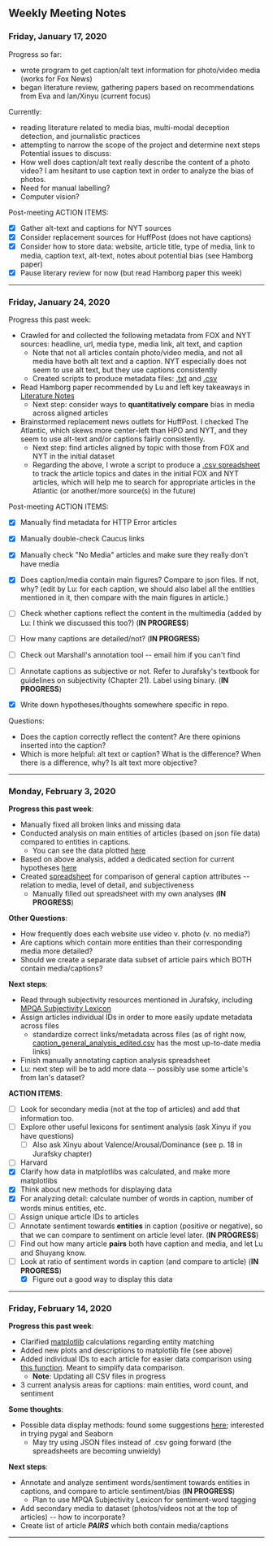 ## Weekly Meeting Notes

### Friday, January 17, 2020

Progress so far:
- wrote program to get caption/alt text information for photo/video media (works for Fox News)
- began literature review, gathering papers based on recommendations from Eva and Ian/Xinyu (current focus)

Currently:
- reading literature related to media bias, multi-modal deception detection, and journalistic practices
- attempting to narrow the scope of the project and determine next steps
Potential issues to discuss:
- How well does caption/alt text really describe the content of a photo video? I am hesitant to use caption text in order to analyze the bias of photos.
- Need for manual labelling?
- Computer vision?

Post-meeting ACTION ITEMS:
- [x] Gather alt-text and captions for NYT sources
- [x] Consider replacement sources for HuffPost (does not have captions)
- [x] Consider how to store data: website, article title, type of media, link to media, caption text, alt-text, notes about potential bias (see Hamborg paper)
- [x] Pause literary review for now (but read Hamborg paper this week)

---

### Friday, January 24, 2020

Progress this past week:
- Crawled for and collected the following metadata from FOX and NYT sources: headline, url, media type, media link, alt text, and caption
    - Note that not all articles contain photo/video media, and not all media have both alt text and a caption. NYT especially does not seem to use alt text, but they use captions consistently
    - Created scripts to produce metadata files: [.txt](../Data/processed_data/metadata.txt) and [.csv](../Data/processed_data/metadata.csv)
- Read Hamborg paper recommended by Lu and left key takeaways in [Literature Notes](../Literature/README.md)
    - Next step: consider ways to **quantitatively compare** bias in media across aligned articles
- Brainstormed replacement news outlets for HuffPost. I checked The Atlantic, which skews more center-left than HPO and NYT, and they seem to use alt-text and/or captions fairly consistently.
    - Next step: find articles aligned by topic with those from FOX and NYT in the initial dataset
    - Regarding the above, I wrote a script to produce a [.csv spreadsheet](../Data/processed_data/article_topics_edited.csv) to track the article topics and dates in the initial FOX and NYT articles, which will help me to search for appropriate articles in the Atlantic (or another/more source(s) in the future)
    
Post-meeting ACTION ITEMS:
- [x] Manually find metadata for HTTP Error articles
- [x] Manually double-check Caucus links
- [x] Manually check "No Media" articles and make sure they really don't have media
- [x] Does caption/media contain main figures? Compare to json files. If not, why? (edit by Lu: for each caption, we should also label all the entities mentioned in it, then compare with the main figures in article.)
- [ ] Check whether captions reflect the content in the multimedia (added by Lu: I think we discussed this too?) (**IN PROGRESS**)
- [ ] How many captions are detailed/not? (**IN PROGRESS**)
- [ ] Check out Marshall's annotation tool -- email him if you can't find
- [ ] Annotate captions as subjective or not. Refer to Jurafsky's textbook for guidelines on subjectivity (Chapter 21). Label using binary. (**IN PROGRESS**)
- [x] Write down hypotheses/thoughts somewhere specific in repo.


Questions:
- Does the caption correctly reflect the content? Are there opinions inserted into the caption?
- Which is more helpful: alt text or caption? What is the difference? When there is a difference, why? Is alt text more objective?

---

### Monday, February 3, 2020

**Progress this past week**:
- Manually fixed all broken links and missing data
- Conducted analysis on main entities of articles (based on json file data) compared to entities in captions.
    - You can see the data plotted [here](../Data/processed_data/Main_Entities/README.md)
- Based on above analysis, added a dedicated section for current hypotheses [here](../Data/processed_data/README.md)
- Created [spreadsheet](../Data/processed_data/caption_general_analysis_edited.csv) for comparison of general caption attributes -- relation to media, level of detail, and subjectiveness
    - Manually filled out spreadsheet with my own analyses (**IN PROGRESS**)

**Other Questions**:
- How frequently does each website use video v. photo (v. no media?)
- Are captions which contain more entities than their corresponding media more detailed?
- Should we create a separate data subset of article pairs which BOTH contain media/captions?

**Next steps**:
- Read through subjectivity resources mentioned in Jurafsky, including [MPQA Subjectivity Lexicon](../Literature/MPQA_Subjectivity_Lexicon)
- Assign articles individual IDs in order to more easily update metadata across files
    - standardize correct links/metadata across files (as of right now, [caption_general_analysis_edited.csv](../Data/processed_data/caption_general_analysis_edited.csv) has the most up-to-date media links)
- Finish manually annotating caption analysis spreadsheet
- Lu: next step will be to add more data -- possibly use some article's from Ian's dataset?

**ACTION ITEMS**:
- [ ] Look for secondary media (not at the top of articles) and add that information too.
- [ ] Explore other useful lexicons for sentiment analysis (ask Xinyu if you have questions)
    - [ ] Also ask Xinyu about Valence/Arousal/Dominance (see p. 18 in Jurafsky chapter)
- [ ] Harvard
- [x] Clarify how data in matplotlibs was calculated, and make more matplotlibs
- [x] Think about new methods for displaying data
- [x] For analyzing detail: calculate number of words in caption, number of words minus entities, etc.
- [ ] Assign unique article IDs to articles
- [ ] Annotate sentiment towards **entities** in caption (positive or negative), so that we can compare to sentiment on article level later. (**IN PROGRESS**)
- [ ] Find out how many article **pairs** both have caption and media, and let Lu and Shuyang know.
- [ ] Look at ratio of sentiment words in caption (and compare to article) (**IN PROGRESS**)
    - [x] Figure out a good way to display this data
    
---

### Friday, February 14, 2020

**Progress this past week**:
- Clarified [matplotlib](https://github.com/mirandaday16/mediabias/blob/master/Data/processed_data/Main_Entities/README.md) calculations regarding entity matching
- Added new plots and descriptions to matplotlib file (see above)
- Added individual IDs to each article for easier data comparison using [this function](https://github.com/mirandaday16/mediabias/blob/master/Scripts/assigning_article_ids.py). Meant to simplify data comparison.
    - **Note**: Updating all CSV files in progress
- 3 current analysis areas for captions: main entities, word count, and sentiment

**Some thoughts**:
- Possible data display methods: found some suggestions [here](https://mode.com/blog/python-data-visualization-libraries/); interested in trying pygal and Seaborn
    - May try using JSON files instead of .csv going forward (the spreadsheets are becoming unwieldy)

**Next steps**:
- Annotate and analyze sentiment words/sentiment towards entities in captions, and compare to article sentiment/bias (**IN PROGRESS**)
    - Plan to use MPQA Subjectivity Lexicon for sentiment-word tagging
- Add secondary media to dataset (photos/videos not at the top of articles) -- how to incorporate?
- Create list of article **_PAIRS_** which both contain media/captions
---
